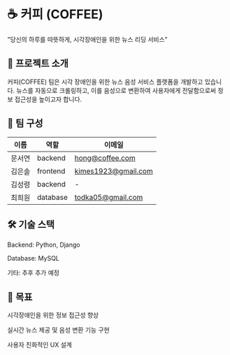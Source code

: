 # ☕ 커피 (COFFEE)
"당신의 하루를 따뜻하게, 시각장애인을 위한 뉴스 리딩 서비스"

## 📌 프로젝트 소개
커피(COFFEE) 팀은 시각 장애인을 위한 뉴스 음성 서비스 플랫폼을 개발하고 있습니다.
뉴스를 자동으로 크롤링하고, 이를 음성으로 변환하여 사용자에게 전달함으로써
정보 접근성을 높이고자 합니다.

## 👥 팀 구성
| 이름  | 역할 | 이메일                                       |
| --- | -- | ----------------------------------------- |
| 문서연 | backend | [hong@coffee.com](mailto:hong@coffee.com) |
| 김은솔 | frontend  | kimes1923@gmail.com                                         |
| 김성령 | backend  | -                                         |
| 최희원 | database  | [todka05@gmail.com](mailto:todka05@gmail.com) |


## 🛠️ 기술 스택
Backend: Python, Django

Database: MySQL

기타: 추후 추가 예정

## 📣 목표
시각장애인을 위한 정보 접근성 향상

실시간 뉴스 제공 및 음성 변환 기능 구현

사용자 친화적인 UX 설계

